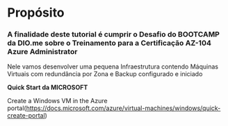 # Propósito
### A finalidade deste tutorial é cumprir o Desafio do BOOTCAMP da DIO.me sobre o Treinamento para a Certificação AZ-104 Azure Administrator

Nele vamos desenvolver uma pequena Infraestrutura contendo Máquinas Virtuais com redundância por Zona e Backup configurado e iniciado

**Quick Start da MICROSOFT**

Create a Windows VM in the Azure portal(https://docs.microsoft.com/azure/virtual-machines/windows/quick-create-portal)
